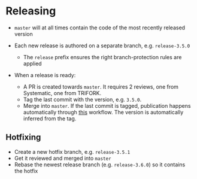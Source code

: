 # Releasing
- `master` will at all times contain the code of the most recently released version

- Each new release is authored on a separate branch, e.g. `release-3.5.0`
	- The `release` prefix ensures the right branch-protection rules are applied

- When a release is ready:
	- A PR is created towards `master`. It requires 2 reviews, one from Systematic, one from TRIFORK.
    - Tag the last commit with the version, e.g. `3.5.0`.
	- Merge into `master`. If the last commit is tagged, publication happens automatically through [this](./.github/workflows/publish.yaml) workflow. The version is automatically inferred from the tag.

## Hotfixing
- Create a new hotfix branch, e.g. `release-3.5.1`
- Get it reviewed and merged into `master`
- Rebase the newest release branch (e.g. `release-3.6.0`) so it contains the hotfix